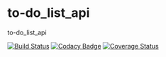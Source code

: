 # to-do_list_api

to-do_list_api

[![Build Status](https://travis-ci.org/araaliFarooq/to-do_list_api.svg?branch=master)](https://travis-ci.org/araaliFarooq/to-do_list_api)
[![Codacy Badge](https://api.codacy.com/project/badge/Grade/bc1f2461c60744949ec822a2cdcd081d)](https://www.codacy.com/app/araaliFarooq/to-do_list_api?utm_source=github.com&amp;utm_medium=referral&amp;utm_content=araaliFarooq/to-do_list_api&amp;utm_campaign=Badge_Grade)
[![Coverage Status](https://coveralls.io/repos/github/araaliFarooq/to-do_list_api/badge.svg?branch=master)](https://coveralls.io/github/araaliFarooq/to-do_list_api?branch=master)

